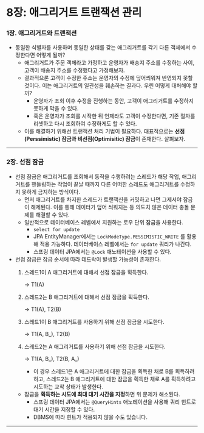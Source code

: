 # 8장: 애그리거트 트랜잭션 관리

### 1장. 애그리거트와 트랜잭션

- 동일한 식별자를 사용하며 동일한 상태를 갖는 애그리거트를 각기 다른 객체에서 수정한다면 어떻게 될까?
    - 애그리거트가 주문 객체라고 가정하고 운영자가 배송지 주소를 수정하는 사이, 고객이 배송지 주소를 수정했다고 가정해보자.
    - 결과적으론 고객이 수정한 주소는 운영자의 수정에 덮어씌워져 반영되지 못할 것이다. 이는 애그리거트의 일관성을 훼손하는 결과다. 우린 어떻게 대처해야 할까?
        - 운영자가 조회 이후 수정을 진행하는 동안, 고객이 애그리거트를 수정하지 못하게 막을 수 있다.
        - 혹은 운영자가 조회를 시작한 뒤 언제라도 고객이 수정한다면, 기존 절차를 리셋하고 다시 조회하여 수정하게도 할 수 있다.
    - 이를 해결하기 위해선 트랜잭션 처리 기법이 필요하다. 대표적으로는 **선점(Perssimistic) 잠금과 비선점(Optimisitic) 잠금**이 존재한다. 살펴보자.

---

### 2장. 선점 잠금

- 선점 잠금은 애그리거트를 조회해서 동작을 수행하려는 스레드가 해당 작업, 애그리거트를 핸들링하는 작업이 끝날 때까지 다른 어떠한 스레드도 애그리거트를 수정하지 못하게 금지하는 방식이다.
    - 먼저 애그리거트를 차지한 스레드가 트랜잭션을 커밋하고 나면 그제서야 잠금이 해제된다. 이를 통해 데이터가 덮어 씌워지는 등 의도치 않은 데이터 충돌 문제를 해결할 수 있다.
    - 일반적으로 데이터베이스 레벨에서 지원하는 로우 단위 잠금을 사용한다.
        - `select for update`
        - JPA EntityManager에서는 `LockModeType.PESSIMISTIC_WRITE` 를 활용해 적용 가능하다. 데이터베이스 레벨에서는 `for update` 쿼리가 나간다.
        - 스프링 데이터 JPA에서는 `@Lock` 애노테이션을 사용할 수 있다.
- 선점 잠금은 잠금 순서에 따라 데드락이 발생할 가능성이 존재한다.
    1. 스레드1이 A 애그리거트에 대해서 선점 잠금을 획득한다. 
        
        → T1(A)
        
    2. 스레드2는 B 애그리거트에 대해서 선점 잠금을 획득한다. 
        
        → T1(A), T2(B)
        
    3. 스레드1이 B 애그리거트를 사용하기 위해 선점 잠금을 시도한다.
        
        → T1(A, B_), T2(B)
        
    4. 스레드2는 A 애그리거트를 사용하기 위해 선점 잠금을 시도한다.
        
        → T1(A, B_), T2(B, A_)
        
        - 이 경우 스레드1은 A 애그리거트에 대한 잠금을 획득한 채로 B를 획득하려하고, 스레드2는 B 애그리거트에 대한 잠금을 획득한 채로 A를 획득하려고 시도하는 교착 상태가 발생한다.
    - 잠금을 **획득하는 시도에 최대 대기 시간을 지정**하면 위 문제가 해소된다.
        - 스프링 데이터 JPA에서는 `@QueryHints` 애노테이션을 사용해 쿼리 힌트로 대기 시간을 지정할 수 있다.
        - DBMS에 따라 힌트가 적용되지 않을 수도 있습니다.

---
